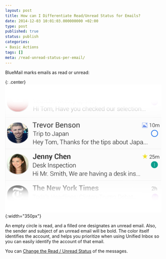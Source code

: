 ```yaml
---
layout: post
title: How can I Differentiate Read/Unread Status for Emails?
date: 2014-12-03 10:01:03.000000000 +02:00
type: post
published: true
status: publish
categories:
- Basic Actions
tags: []
meta: /read-unread-status-per-email/
---
```


BlueMail marks emails as read or unread:

{: .center}
![BlueMail Read Unread](/assets/ReadUnread-1024x839.png){:width="350px"}

An empty circle is read, and a filled one designates an unread email. Also, the sender and subject of an unread email will be bold. The color itself identifies the account, and helps you prioritize when using Unified Inbox so you can easily identify the account of that email.

You can [Change the Read / Unread Status](/mark-an-email-as-read/) of the messages.